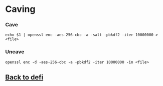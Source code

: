 # Caving

### Cave
```
echo $1 | openssl enc -aes-256-cbc -a -salt -pbkdf2 -iter 10000000 > <file>
```

### Uncave
```
openssl enc -d -aes-256-cbc -a -pbkdf2 -iter 10000000 -in <file> 
```

## [Back to defi](defi)

